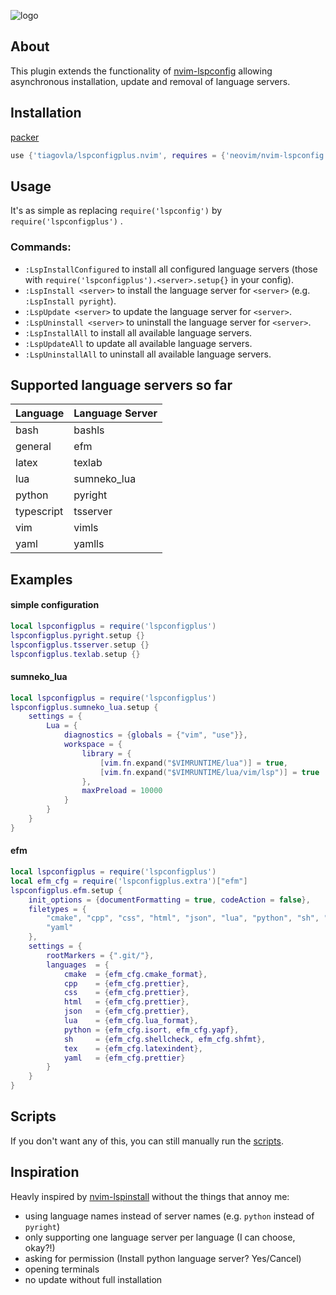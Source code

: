 ![logo](https://i.imgur.com/frat8YM.png)

## About
This plugin extends the functionality of [nvim-lspconfig](https://github.com/neovim/nvim-lspconfig) allowing asynchronous installation, update and removal of language servers.

## Installation

[packer](https://github.com/wbthomason/packer.nvim)
```lua
use {'tiagovla/lspconfigplus.nvim', requires = {'neovim/nvim-lspconfig'}}
```

## Usage
It's as simple as replacing ``require('lspconfig')`` by ``require('lspconfigplus')`` .
### Commands:
* `:LspInstallConfigured` to install all configured language servers (those with `require('lspconfigplus').<server>.setup{}` in your config).
* `:LspInstall <server>` to install the language server for `<server>` (e.g. `:LspInstall pyright`).
* `:LspUpdate <server>` to update the language server for `<server>`.
* `:LspUninstall <server>` to uninstall the language server for `<server>`.
* `:LspInstallAll` to install all available language servers.
* `:LspUpdateAll` to update all available language servers.
* `:LspUninstallAll` to uninstall all available language servers.

## Supported language servers so far
| Language    | Language Server                   |
|-------------|-----------------------------------|
| bash        | bashls                            |
| general     | efm                               |
| latex       | texlab                            |
| lua         | sumneko_lua                       |
| python      | pyright                           |
| typescript  | tsserver                          |
| vim         | vimls                             |
| yaml        | yamlls                            |

## Examples
#### simple configuration
```lua
local lspconfigplus = require('lspconfigplus')
lspconfigplus.pyright.setup {}
lspconfigplus.tsserver.setup {}
lspconfigplus.texlab.setup {}
```
#### sumneko_lua
```lua
local lspconfigplus = require('lspconfigplus')
lspconfigplus.sumneko_lua.setup {
    settings = {
        Lua = {
            diagnostics = {globals = {"vim", "use"}},
            workspace = {
                library = {
                    [vim.fn.expand("$VIMRUNTIME/lua")] = true,
                    [vim.fn.expand("$VIMRUNTIME/lua/vim/lsp")] = true
                },
                maxPreload = 10000
            }
        }
    }
}

```

#### efm
```lua
local lspconfigplus = require('lspconfigplus')
local efm_cfg = require('lspconfigplus.extra')["efm"]
lspconfigplus.efm.setup {
    init_options = {documentFormatting = true, codeAction = false},
    filetypes = {
        "cmake", "cpp", "css", "html", "json", "lua", "python", "sh", "tex",
        "yaml"
    },
    settings = {
        rootMarkers = {".git/"},
        languages  = {
            cmake  = {efm_cfg.cmake_format},
            cpp    = {efm_cfg.prettier},
            css    = {efm_cfg.prettier},
            html   = {efm_cfg.prettier},
            json   = {efm_cfg.prettier},
            lua    = {efm_cfg.lua_format},
            python = {efm_cfg.isort, efm_cfg.yapf},
            sh     = {efm_cfg.shellcheck, efm_cfg.shfmt},
            tex    = {efm_cfg.latexindent},
            yaml   = {efm_cfg.prettier}
        }
    }
}

```
## Scripts
If you don't want any of this, you can still manually run the [scripts](/lua/lspconfigplus/servers).

## Inspiration
Heavly inspired by [nvim-lspinstall](https://github.com/kabouzeid/nvim-lspinstall) without the things that annoy me:
* using language names instead of server names (e.g. `python` instead of `pyright`)
* only supporting one language server per language (I can choose, okay?!)
* asking for permission (Install python language server? Yes/Cancel)
* opening terminals
* no update without full installation

